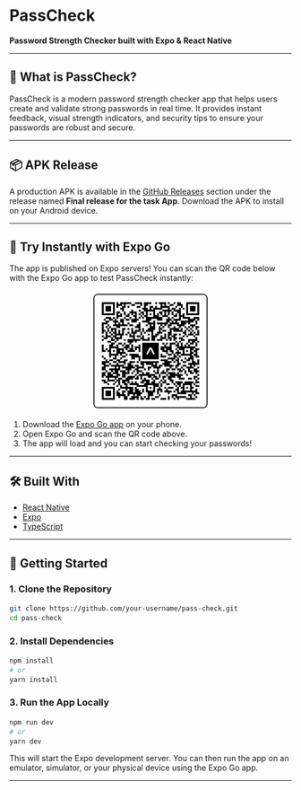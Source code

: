 # PassCheck

**Password Strength Checker built with Expo & React Native**

---

## 📱 What is PassCheck?
PassCheck is a modern password strength checker app that helps users create and validate strong passwords in real time. It provides instant feedback, visual strength indicators, and security tips to ensure your passwords are robust and secure.

---

## 📦 APK Release
A production APK is available in the [GitHub Releases](https://github.com/Abdul1028/password-checker-expo/releases/tag/v2_final_release) section under the release named **Final release for the task App**. Download the APK to install on your Android device.

---

## 📲 Try Instantly with Expo Go
The app is published on Expo servers! You can scan the QR code below with the Expo Go app to test PassCheck instantly:

<img src="./pass-check.svg" alt="Scan with Expo Go" width="200" height="200" style="border: 2px solid #333; border-radius: 8px; display: block; margin: 20px auto;">

1. Download the [Expo Go app](https://expo.dev/client) on your phone.
2. Open Expo Go and scan the QR code above.
3. The app will load and you can start checking your passwords!

---

## 🛠️ Built With
- [React Native](https://reactnative.dev/)
- [Expo](https://expo.dev/)
- [TypeScript](https://www.typescriptlang.org/)

---


## 🚀 Getting Started

### 1. Clone the Repository
```sh
git clone https://github.com/your-username/pass-check.git
cd pass-check
```

### 2. Install Dependencies
```sh
npm install
# or
yarn install
```

### 3. Run the App Locally
```sh
npm run dev
# or
yarn dev
```
This will start the Expo development server. You can then run the app on an emulator, simulator, or your physical device using the Expo Go app.

---
